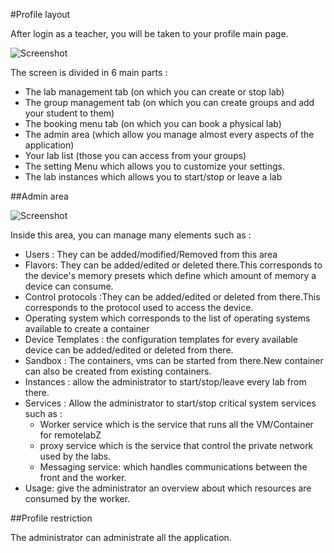 #Profile layout

After login as a teacher, you will be taken to your profile main page.

![Screenshot](/images/Administrator/Admin_Front.png)

The screen is divided in 6 main parts :

* The lab management tab (on which you can create or stop lab)
* The group management tab (on which you can create groups and add your student to them)
* The booking menu tab (on which you can book a physical lab)
* The admin area (which allow you manage almost every aspects of the application)
* Your lab list (those you can access from your groups)
* The setting Menu which allows you to customize your settings.
* The lab instances which allows you to start/stop or leave a lab

##Admin area

![Screenshot](/images/Administrator/User_indiv.png)

Inside this area, you can manage many elements such as :

* Users : They can be added/modified/Removed from this area
* Flavors: They can be added/edited or deleted there.This corresponds to the device's memory presets which define which amount of memory a device can consume.
* Control protocols :They can be added/edited or deleted from there.This corresponds to the protocol used to access the device.
* Operating system which corresponds to the list of operating systems available to create a container
* Device Templates : the configuration templates for every available device can be added/edited or deleted from there.
* Sandbox : The containers, vms can be started from there.New container can also be created from existing containers.
* Instances : allow the administrator to start/stop/leave every lab from there.
* Services : Allow the administrator to start/stop critical system services such as : 
    * Worker service which is the service that runs all the VM/Container for remotelabZ 
    * proxy service which is the service that control the private network used by the labs.
    * Messaging service: which handles communications between the front and the worker. 
* Usage: give the administrator an overview about which resources are consumed by the worker.

##Profile restriction

The administrator can administrate all the application.
